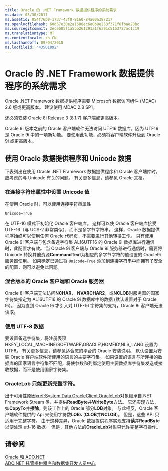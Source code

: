 ```yaml
---
title: Oracle 的 .NET Framework 数据提供程序的系统需求
ms.date: 03/30/2017
ms.assetid: 054f76b9-1737-43f0-8160-84a00a387217
ms.openlocfilehash: 60d57e30e2a1588ec6e0b9e253f371f8fbae28bc
ms.sourcegitcommit: 2eceb05f1a5bb261291a1f6a91c5153727ac1c19
ms.translationtype: MT
ms.contentlocale: zh-CN
ms.lasthandoff: 09/04/2018
ms.locfileid: "43501092"
---
```

# <a name="system-requirements-for-the-net-framework-data-provider-for-oracle"></a>Oracle 的 .NET Framework 数据提供程序的系统需求
Oracle .NET Framework 数据提供程序需要 Microsoft 数据访问组件 (MDAC) 2.6 版或更高版本。 建议使用 MDAC 2.8 SP1。  
  
 还必须安装 Oracle 8i Release 3 (8.1.7) 客户端或更高版本。  
  
 Oracle 9i 版本之前的 Oracle 客户端软件无法访问 UTF16 数据库，因为 UTF16 是 Oracle 9i 中的一项新功能。 要使用此功能，必须将客户端软件升级到 Oracle 9i 或更高版本。  
  
## <a name="working-with-the-data-provider-for-oracle-and-unicode-data"></a>使用 Oracle 数据提供程序和 Unicode 数据  
 下表列出在使用 Oracle .NET Framework 数据提供程序和 Oracle 客户端库时，应考虑的与 Unicode 有关的问题。 有关更多信息，请参见 Oracle 文档。  
  
### <a name="setting-the-unicode-value-in-a-connection-string-attribute"></a>在连接字符串属性中设置 Unicode 值  
 在使用 Oracle 时，可以使用连接字符串属性  
  
```  
Unicode=True   
```  
  
 在 UTF-16 模式下初始化 Oracle 客户端库。 这样可以使 Oracle 客户端库接受 UTF-16（与 UCS-2 非常类似），而不是多字节字符串。 这样，Oracle 数据提供程序始终可以使用任何 Oracle 代码页，不需要进行其他转换工作。 只有使用 Oracle 9i 客户端与包含备选字符集 AL16UTF16 的 Oracle 9i 数据库进行通信时，此配置才有效。 当 Oracle 9i 客户端与 Oracle 9i 服务器进行通信时，需要将 Unicode 转换其他资源**CommandText**为相应的多字节字符的值设置的 Oracle9i 服务器使用。 如果确定已通过将 `Unicode=True` 添加到连接字符串中而拥有了安全的配置，则可以避免此问题。  
  
### <a name="mixing-versions-of-oracle-client-and-oracle-server"></a>混合版本的 Oracle 客户端和 Oracle 服务器  
 Oracle 8i 客户端无法访问**NCHAR**， **NVARCHAR2**，或**NCLOB**时服务器的国家字符集指定为 AL16UTF16 的 Oracle 9i 数据库中的数据 (默认设置对于 Oracle 9i）。 因为直到 Oracle 9i 才引入对 UTF-16 字符集的支持，Oracle 8i 客户端无法读取。  
  
### <a name="working-with-utf-8-data"></a>使用 UTF-8 数据  
 要设置备选字符集，将注册表项 HKEY_LOCAL_MACHINE\SOFTWARE\ORACLE\HOMEID\NLS_LANG 设置为 UTF8。 有关更多信息，请参见适合您的平台的 Oracle 安装说明。 默认设置为安装 Oracle 客户端软件所使用的语言的主要字符集。 如果设置的语言与所连接的数据库的国家语言字符集不匹配，将使参数和列绑定使用主要数据库字符集发送或接收数据，而不是使用国家字符集。  
  
### <a name="oraclelob-can-only-update-full-characters"></a>OracleLob 只能更新完整字符。  
 出于可用性原因<xref:System.Data.OracleClient.OracleLob>对象继承自.NET Framework Stream 类，并提供**ReadByte**并**WriteByte**方法。 它还实现方法，如**CopyTo**并**擦除**，则该工作上的 Oracle 部分**LOB**对象。 与此相反，Oracle 客户端软件提供的 Api 来使用字符数**LOB**s (**CLOB**并**NCLOB**)。 但是，这些 API 只适用于完整字符。 由于这种差异，Oracle 数据提供程序实现支持**读**并**ReadByte**以便处理 utf-16 数据。 但是，其他方法的**OracleLob**对象只允许完整字符操作。  
  
## <a name="see-also"></a>请参阅  
 [Oracle 和 ADO.NET](../../../../docs/framework/data/adonet/oracle-and-adonet.md)  
 [ADO.NET 托管提供程序和数据集开发人员中心](https://go.microsoft.com/fwlink/?LinkId=217917)
